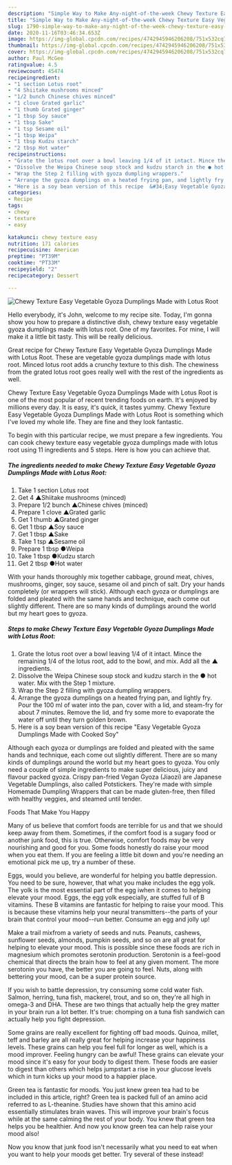 ```yaml
---
description: "Simple Way to Make Any-night-of-the-week Chewy Texture Easy Vegetable Gyoza Dumplings Made with Lotus Root"
title: "Simple Way to Make Any-night-of-the-week Chewy Texture Easy Vegetable Gyoza Dumplings Made with Lotus Root"
slug: 1790-simple-way-to-make-any-night-of-the-week-chewy-texture-easy-vegetable-gyoza-dumplings-made-with-lotus-root
date: 2020-11-16T03:46:34.653Z
image: https://img-global.cpcdn.com/recipes/4742945946206208/751x532cq70/chewy-texture-easy-vegetable-gyoza-dumplings-made-with-lotus-root-recipe-main-photo.jpg
thumbnail: https://img-global.cpcdn.com/recipes/4742945946206208/751x532cq70/chewy-texture-easy-vegetable-gyoza-dumplings-made-with-lotus-root-recipe-main-photo.jpg
cover: https://img-global.cpcdn.com/recipes/4742945946206208/751x532cq70/chewy-texture-easy-vegetable-gyoza-dumplings-made-with-lotus-root-recipe-main-photo.jpg
author: Paul McGee
ratingvalue: 4.5
reviewcount: 45474
recipeingredient:
- "1 section Lotus root"
- "4 Shiitake mushrooms minced"
- "1/2 bunch Chinese chives minced"
- "1 clove Grated garlic"
- "1 thumb Grated ginger"
- "1 tbsp Soy sauce"
- "1 tbsp Sake"
- "1 tsp Sesame oil"
- "1 tbsp Weipa"
- "1 tbsp Kudzu starch"
- "2 tbsp Hot water"
recipeinstructions:
- "Grate the lotus root over a bowl leaving 1/4 of it intact. Mince the remaining 1/4 of the lotus root, add to the bowl, and mix. Add all the ▲ ingredients."
- "Dissolve the Weipa Chinese soup stock and kudzu starch in the ● hot water. Mix with the Step 1 mixture."
- "Wrap the Step 2 filling with gyoza dumpling wrappers."
- "Arrange the gyoza dumplings on a heated frying pan, and lightly fry. Pour the 100 ml of water into the pan, cover with a lid, and steam-fry for about 7 minutes. Remove the lid, and fry some more to evaporate the water off until they turn golden brown."
- "Here is a soy bean version of this recipe  &#34;Easy Vegetable Gyoza Dumplings Made with Cooked Soy&#34;"
categories:
- Recipe
tags:
- chewy
- texture
- easy

katakunci: chewy texture easy 
nutrition: 171 calories
recipecuisine: American
preptime: "PT39M"
cooktime: "PT33M"
recipeyield: "2"
recipecategory: Dessert

---
```



![Chewy Texture Easy Vegetable Gyoza Dumplings Made with Lotus Root](https://img-global.cpcdn.com/recipes/4742945946206208/751x532cq70/chewy-texture-easy-vegetable-gyoza-dumplings-made-with-lotus-root-recipe-main-photo.jpg)

Hello everybody, it's John, welcome to my recipe site. Today, I'm gonna show you how to prepare a distinctive dish, chewy texture easy vegetable gyoza dumplings made with lotus root. One of my favorites. For mine, I will make it a little bit tasty. This will be really delicious.

Great recipe for Chewy Texture Easy Vegetable Gyoza Dumplings Made with Lotus Root. These are vegetable gyoza dumplings made with lotus root. Minced lotus root adds a crunchy texture to this dish. The chewiness from the grated lotus root goes really well with the rest of the ingredients as well.

Chewy Texture Easy Vegetable Gyoza Dumplings Made with Lotus Root is one of the most popular of recent trending foods on earth. It's enjoyed by millions every day. It is easy, it's quick, it tastes yummy. Chewy Texture Easy Vegetable Gyoza Dumplings Made with Lotus Root is something which I've loved my whole life. They are fine and they look fantastic.


To begin with this particular recipe, we must prepare a few ingredients. You can cook chewy texture easy vegetable gyoza dumplings made with lotus root using 11 ingredients and 5 steps. Here is how you can achieve that.

<!--inarticleads1-->

##### The ingredients needed to make Chewy Texture Easy Vegetable Gyoza Dumplings Made with Lotus Root:

1. Take 1 section Lotus root
1. Get 4 ▲Shiitake mushrooms (minced)
1. Prepare 1/2 bunch ▲Chinese chives (minced)
1. Prepare 1 clove ▲Grated garlic
1. Get 1 thumb ▲Grated ginger
1. Get 1 tbsp ▲Soy sauce
1. Get 1 tbsp ▲Sake
1. Take 1 tsp ▲Sesame oil
1. Prepare 1 tbsp ●Weipa
1. Take 1 tbsp ●Kudzu starch
1. Get 2 tbsp ●Hot water


With your hands thoroughly mix together cabbage, ground meat, chives, mushrooms, ginger, soy sauce, sesame oil and pinch of salt. Dry your hands completely (or wrappers will stick). Although each gyoza or dumplings are folded and pleated with the same hands and technique, each come out slightly different. There are so many kinds of dumplings around the world but my heart goes to gyoza. 

<!--inarticleads2-->

##### Steps to make Chewy Texture Easy Vegetable Gyoza Dumplings Made with Lotus Root:

1. Grate the lotus root over a bowl leaving 1/4 of it intact. Mince the remaining 1/4 of the lotus root, add to the bowl, and mix. Add all the ▲ ingredients.
1. Dissolve the Weipa Chinese soup stock and kudzu starch in the ● hot water. Mix with the Step 1 mixture.
1. Wrap the Step 2 filling with gyoza dumpling wrappers.
1. Arrange the gyoza dumplings on a heated frying pan, and lightly fry. Pour the 100 ml of water into the pan, cover with a lid, and steam-fry for about 7 minutes. Remove the lid, and fry some more to evaporate the water off until they turn golden brown.
1. Here is a soy bean version of this recipe  &#34;Easy Vegetable Gyoza Dumplings Made with Cooked Soy&#34;


Although each gyoza or dumplings are folded and pleated with the same hands and technique, each come out slightly different. There are so many kinds of dumplings around the world but my heart goes to gyoza. You only need a couple of simple ingredients to make super delicious, juicy and flavour packed gyoza. Crispy pan-fried Vegan Gyoza (Jiaozi) are Japanese Vegetable Dumplings, also called Potstickers. They&#39;re made with simple Homemade Dumpling Wrappers that can be made gluten-free, then filled with healthy veggies, and steamed until tender. 

Foods That Make You Happy


Many of us believe that comfort foods are terrible for us and that we should keep away from them. Sometimes, if the comfort food is a sugary food or another junk food, this is true. Otherwise, comfort foods may be very nourishing and good for you. Some foods honestly do raise your mood when you eat them. If you are feeling a little bit down and you're needing an emotional pick me up, try a number of these.

Eggs, would you believe, are wonderful for helping you battle depression. You need to be sure, however, that what you make includes the egg yolk. The yolk is the most essential part of the egg iwhen it comes to helping elevate your mood. Eggs, the egg yolk especially, are stuffed full of B vitamins. These B vitamins are fantastic for helping to raise your mood. This is because these vitamins help your neural transmitters--the parts of your brain that control your mood--run better. Consume an egg and jolly up!

Make a trail mixfrom a variety of seeds and nuts. Peanuts, cashews, sunflower seeds, almonds, pumpkin seeds, and so on are all great for helping to elevate your mood. This is possible since these foods are rich in magnesium which promotes serotonin production. Serotonin is a feel-good chemical that directs the brain how to feel at any given moment. The more serotonin you have, the better you are going to feel. Nuts, along with bettering your mood, can be a super protein source.

If you wish to battle depression, try consuming some cold water fish. Salmon, herring, tuna fish, mackerel, trout, and so on, they're all high in omega-3 and DHA. These are two things that actually help the grey matter in your brain run a lot better. It's true: chomping on a tuna fish sandwich can actually help you fight depression. 

Some grains are really excellent for fighting off bad moods. Quinoa, millet, teff and barley are all really great for helping increase your happiness levels. These grains can help you feel full for longer as well, which is a mood improver. Feeling hungry can be awful! These grains can elevate your mood since it's easy for your body to digest them. These foods are easier to digest than others which helps jumpstart a rise in your glucose levels which in turn kicks up your mood to a happier place.

Green tea is fantastic for moods. You just knew green tea had to be included in this article, right? Green tea is packed full of an amino acid referred to as L-theanine. Studies have shown that this amino acid essentially stimulates brain waves. This will improve your brain's focus while at the same calming the rest of your body. You knew that green tea helps you be healthier. And now you know green tea can help raise your mood also!

Now you know that junk food isn't necessarily what you need to eat when you want to help your moods get better. Try several of these instead!

